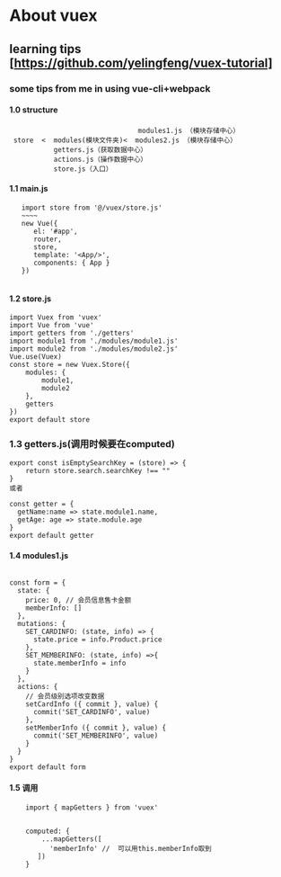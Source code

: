# About vuex

## learning tips [https://github.com/yelingfeng/vuex-tutorial]

### some tips from me in using vue-cli+webpack

#### 1.0 structure
```
                                modules1.js （模块存储中心）
 store  <  modules(模块文件夹)<  modules2.js （模块存储中心）
           getters.js（获取数据中心）
           actions.js（操作数据中心）
           store.js（入口）
```

#### 1.1 main.js
```
   import store from '@/vuex/store.js'
   ~~~~
   new Vue({
      el: '#app',
      router,
      store,
      template: '<App/>',
      components: { App }
   })
   
```

#### 1.2 store.js
```
import Vuex from 'vuex'
import Vue from 'vue'
import getters from './getters'
import module1 from './modules/module1.js'
import module2 from './modules/module2.js'
Vue.use(Vuex)
const store = new Vuex.Store({
	modules: {
		module1,
		module2
	},
	getters
})
export default store

```

### 1.3 getters.js(调用时候要在computed)

```
export const isEmptySearchKey = (store) => {
    return store.search.searchKey !== ""
}
或者

const getter = {
  getName:name => state.module1.name,
  getAge: age => state.module.age
}
export default getter
```

#### 1.4 modules1.js

```

const form = {
  state: {
    price: 0, // 会员信息售卡金额
    memberInfo: []
  },
  mutations: {
    SET_CARDINFO: (state, info) => {
      state.price = info.Product.price
    },
    SET_MEMBERINFO: (state, info) =>{
      state.memberInfo = info
    }
  },
  actions: {
    // 会员级别选项改变数据
    setCardInfo ({ commit }, value) {
      commit('SET_CARDINFO', value)
    },
    setMemberInfo ({ commit }, value) {
      commit('SET_MEMBERINFO', value)
    }
  }
}
export default form

```
#### 1.5 调用

```
	import { mapGetters } from 'vuex'
	
	
	computed: {
	    ...mapGetters([
	      'memberInfo' //  可以用this.memberInfo取到     
	   ])
	}
	
```

